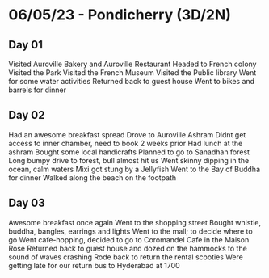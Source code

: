 # 06/05/23 - Pondicherry (3D/2N)

## Day 01

Visited Auroville Bakery and Auroville Restaurant
Headed to French colony
Visited the Park
Visited the French Museum
Visited the Public library
Went for some water activities
Returned back to guest house
Went to bikes and barrels for dinner

## Day 02

Had an awesome breakfast spread
Drove to Auroville Ashram
Didnt get access to inner chamber, need to book 2 weeks prior
Had lunch at the ashram
Bought some local handicrafts
Planned to go to Sanadhan forest
Long bumpy drive to forest, bull almost hit us
Went skinny dipping in the ocean, calm waters
Mixi got stung by a Jellyfish
Went to the Bay of Buddha for dinner
Walked along the beach on the footpath

## Day 03

Awesome breakfast once again
Went to the shopping street
Bought whistle, buddha, bangles, earrings and lights
Went to the mall; to decide where to go
Went cafe-hopping, decided to go to Coromandel Cafe in the Maison Rose
Returned back to guest house and dozed on the hammocks to the sound of waves crashing
Rode back to return the rental scooties
Were getting late for our return bus to Hyderabad at 1700
